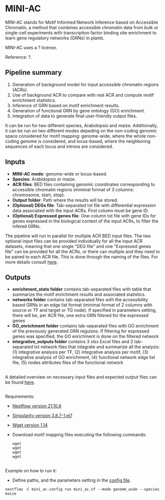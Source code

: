 # MINI-AC

MINI-AC stands for Motif Informed Network Inference based on Accessible Chromatin, a method that combines accessible chromatin data from bulk or single-cell experiments with transcription factor binding site enrichment to learn gene regulatory networks (GRNs) in plants.
  
MINI-AC uses a ? license.

Reference: ?.

## **Pipeline summary**
1. Generation of background model for input accessible chromatin regions (ACRs).
2. Use of background ACR to compare with real ACR and compute motif enrichment statistics.
3. Inference of GRN based on motif enrichment results.
4. Generation of functional GRN by gene ontology (GO) enrichment.
5. Integration of data to generate final user-friendly output files.

It can be run for two different species, Arabidopsis and maize. Additionally, it can be run on two different modes depeding on the non-coding genomic space considered for motif mapping: genome-wide, where the whole non-coding genome is considered, and locus-based, where the neighboring sequences of each locus and introns are considered.

## **Inputs**
* **MINI-AC mode**: genome-wide or locus-based.
* **Species**: Arabidopsis or maize.
* **ACR files**: BED files containing genomic coordinates corresponding to accessible chromatin regions (minimal format of 3 columns: chromosome, start, stop).
* **Output folder**: Path where the results will be stored.
* **(Optional) DEGs file**: Tab-separated txt file with differential expression data associated with the input ACRs. First column must be gene ID.
* **(Optional) Expressed genes file**: One-column txt file with gene IDs for genes expressed in the biological context of the input ACRs, to filter the infered GRNs.

The pipeline will run in parallel for multiple ACR BED input files. The two optional input files can be provided individually for all the input ACR datasets, meaning that one single "DEG file" and one "Expressed genes file" can be provided for all the ACRs, or there can multiple and they need to be paired to each ACR file. This is done through the naming of the files. For more details consult [here](example).  

## **Outputs**
* **enrichment_stats folder** contains tab-separated files with table that summarize the motif enrichment results and associated statistics.
* **networks folder** contains tab-separated files with the accessibility based GRNs in an edge list format (minimal format of 2 columns with source or TF and target or TG node). If specified in parameters setting, there will be, per ACR file, one extra GRN filtered for the expressed genes
* **GO_enrichment folder** contains tab-separated files with GO enrichment of the previously generated GRN regulons. If filtering for expressed genes was specified, the GO enrichment is done on the filtered network
* **integrative_outputs folder** contains 3 xlsx Excel files and 2 tab-separated txt network files that integrate and summarize all the analysis: (1) integrative analysis per TF, (2) integrative analysis per motif, (3) integrative analysis of GO enrichment, (4) functional network edge list file, (5) nodes attributes files of the functional network

##   
A detailed overview on necessary input files and expected output files can be found [here](example).
## 
Requirements:

* [Nextflow version 21.10.6](https://www.nextflow.io/)
* [Singularity version 3.8.7-1.el7](https://sylabs.io/guides/3.0/user-guide/index.html)
* [Wget version 1.14](https://www.gnu.org/software/wget/)
* Download motif mapping files executing the following commands:

  ```shell
  wget
  wget
  wget
  wget
  ```


## 
Example on how to run it:

* Define paths, and the parameters setting in the [config file](docs/configuration_pipeline.md).

```shell
nextflow -C mini_ac.config run mini_ac.nf --mode genome_wide --species maize
```


